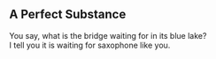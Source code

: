 A Perfect Substance
-------------------
You say, what is the bridge waiting for in its blue lake?  
I tell you it is waiting for saxophone like you.  
